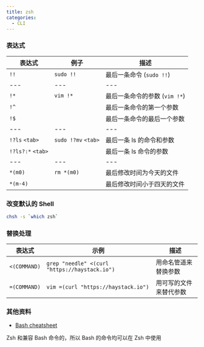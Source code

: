 ```yaml
---
title: zsh
categories:
  - CLI
---
```


### 表达式

| 表达式            | 例子                | 描述                          |
| ----------------- | ------------------- | ----------------------------- |
| `!!`              | `sudo !!`           | 最后一条命令 (`sudo !!`)      |
| ---               | ---                 | ---                           |
| `!*`              | `vim !*`            | 最后一条命令的参数 (`vim !*`) |
| `!^`              |                     | 最后一条命令的第一个参数      |
| `!$`              |                     | 最后一条命令的最后一个参数    |
| ---               | ---                 | ---                           |
| `!?ls` `<tab>`    | `sudo !?mv` `<tab>` | 最后一条 ls 的命令和参数      |
| `!?ls?:*` `<tab>` |                     | 最后一条 ls 命令的参数        |
| ---               | ---                 | ---                           |
| `*(m0)`           | `rm *(m0)`          | 最后修改时间为今天的文件      |
| `*(m-4)`          |                     | 最后修改时间小于四天的文件    |

### 改变默认的 Shell

```bash
chsh -s `which zsh`
```

### 替换处理

| 表达式       | 示例                                          | 描述                   |
| ------------ | --------------------------------------------- | ---------------------- |
| `<(COMMAND)` | `grep "needle" <(curl "https://haystack.io")` | 用命名管道来替换参数   |
| `=(COMMAND)` | `vim =(curl "https://haystack.io")`           | 用可写的文件来替代参数 |

### 其他资料

- [Bash cheatsheet](./bash)

Zsh 和兼容 Bash 命令的，所以 Bash 的命令均可以在 Zsh 中使用
